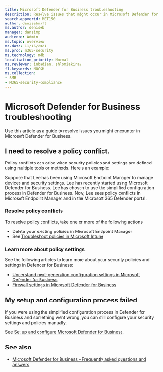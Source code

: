 ```yaml
---
title: Microsoft Defender for Business troubleshooting
description: Resolve issues that might occur in Microsoft Defender for Business
search.appverid: MET150
author: denisebmsft
ms.author: deniseb
manager: dansimp 
audience: Admin
ms.topic: overview
ms.date: 11/15/2021
ms.prod: m365-security
ms.technology: mdb
localization_priority: Normal
ms.reviewer: inbadian, shlomiakirav
f1.keywords: NOCSH 
ms.collection: 
- SMB
- M365-security-compliance
---
```


# Microsoft Defender for Business troubleshooting

Use this article as a guide to resolve issues you might encounter in Microsoft Defender for Business.

## I need to resolve a policy conflict.

Policy conflicts can arise when security policies and settings are defined using multiple tools or methods. Here's an example:

Suppose that Lee has been using Microsoft Endpoint Manager to manage devices and security settings. Lee has recently started using Microsoft Defender for Business. Lee has chosen to use the simplified configuration process in Defender for Business. Now, Lee sees policy conflicts in Microsoft Endpoint Manager and in the Microsoft 365 Defender portal. 

### Resolve policy conflicts

To resolve policy conflicts, take one or more of the following actions:

- Delete your existing policies in Microsoft Endpoint Manager
- See [Troubleshoot policies in Microsoft Intune](/troubleshoot/mem/intune/troubleshoot-policies-in-microsoft-intune)

### Learn more about policy settings

See the following articles to learn more about your security policies and settings in Defender for Business:

- [Understand next-generation configuration settings in Microsoft Defender for Business](mdb-next-gen-configuration-settings.md)
- [Firewall settings in Microsoft Defender for Business](mdb-firewall.md)

## My setup and configuration process failed

If you were using the simplified configuration process in Defender for Business and something went wrong, you can still configure your security settings and policies manually.

See [Set up and configure Microsoft Defender for Business](mdb-setup-configuration.md).

## See also

- [Microsoft Defender for Business - Frequently asked questions and answers](mdb-faq.md)